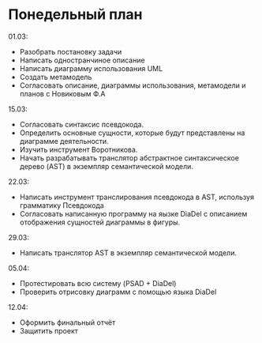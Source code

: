 # Понедельный план

01.03:

- Разобрать постановку задачи
- Написать одностранчиное описание
- Написать диаграмму использования UML
- Создать метамодель
- Согласовать описание, диаграммы использования, метамодели и планов с Новиковым Ф.А

15.03:

- Согласовать синтаксис псевдокода.
- Определить основные сущности, которые будут представлены на диаграмме
деятельности.
- Изучить инструмент Воротникова.
- Начать разрабатывать транслятор абстрактное синтаксическое дерево (AST) в экземпляр семантической модели.

22.03:

- Написать инструмент транслирования псевдокода в AST, используя грамматику Псевдокода
- Согласовать написанную программу на яызке DiaDel с описанием отображения сущностей диаграммы в фигуры.

29.03:

- Написать транслятор AST в экземпляр семантической модели.

05.04:

- Протестировать всю систему (PSAD + DiaDel)
- Проверить отрисовку диаграмм с помощью языка DiaDel

12.04:

- Оформить финальный отчёт
- Защитить проект